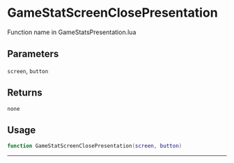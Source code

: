 # GameStatScreenClosePresentation
Function name in GameStatsPresentation.lua
## Parameters
`screen`, `button`
## Returns
`none`
## Usage
```lua
function GameStatScreenClosePresentation(screen, button)
```
---
